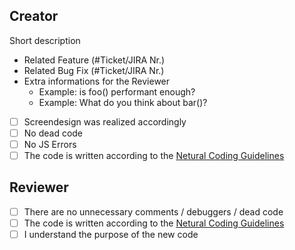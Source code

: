 ## Creator
Short description

* Related Feature (#Ticket/JIRA Nr.)
* Related Bug Fix (#Ticket/JIRA Nr.)
* Extra informations for the Reviewer
   * Example: is foo() performant enough?
   * Example: What do you think about bar()?

- [ ] Screendesign was realized accordingly
- [ ] No dead code
- [ ] No JS Errors
- [ ] The code is written according to the [Netural Coding Guidelines](https://github.com/Netural/frontend-resources/tree/master/code-guidelines)

## Reviewer
- [ ] There are no unnecessary comments / debuggers / dead code
- [ ] The code is written according to the [Netural Coding Guidelines](https://github.com/Netural/frontend-resources/tree/master/code-guidelines)
- [ ] I understand the purpose of the new code

